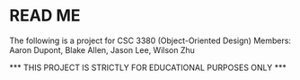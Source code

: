 # READ ME
The following is a project for CSC 3380 (Object-Oriented Design)
Members: Aaron Dupont, Blake Allen, Jason Lee, Wilson Zhu

*** THIS PROJECT IS STRICTLY FOR EDUCATIONAL PURPOSES ONLY ***
